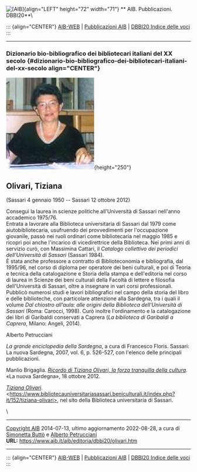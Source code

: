![\[AIB\]](/aib/wi/aibv72.gif){align="LEFT" height="72" width="71"}
** AIB. Pubblicazioni. DBBI20**\

::: {align="CENTER"}
[AIB-WEB](/) \| [Pubblicazioni AIB](/pubblicazioni/) \| [DBBI20 Indice
delle voci](dbbi20.htm)
:::

------------------------------------------------------------------------

### Dizionario bio-bibliografico dei bibliotecari italiani del XX secolo {#dizionario-bio-bibliografico-dei-bibliotecari-italiani-del-xx-secolo align="CENTER"}

![\[Ritratto\]](olivari.jpg){height="250"}

## Olivari, Tiziana

(Sassari 4 gennaio 1950 -- Sassari 12 ottobre 2012)

Conseguì la laurea in scienze politiche all\'Università di Sassari
nell\'anno accademico 1975/76.\
Entrata a lavorare alla Biblioteca universitaria di Sassari dal 1979
come aiutobibliotecaria, usufruendo dei provvedimenti per l\'occupazione
giovanile, passò nei ruoli ordinari come bibliotecaria nel maggio 1985 e
ricoprì poi anche l\'incarico di vicedirettrice della Biblioteca. Nei
primi anni di servizio curò, con Massimina Cattari, il *Catalogo
collettivo dei periodici dell\'Università di Sassari* (Sassari 1984).\
È stata anche professore a contratto di Biblioteconomia e bibliografia,
dal 1995/96, nel corso di diploma per operatore dei beni culturali, e
poi di Teoria e tecnica della catalogazione e Storia della stampa e
dell\'editoria nel corso di laurea in Scienze dei beni culturali della
Facoltà di lettere e filosofia dell\'Università di Sassari, oltre a
insegnare in vari corsi professionali.\
Pubblicò numerosi studi e lavori bibliografici nel campo della storia
del libro e delle biblioteche, con particolare attenzione alla Sardegna,
tra i quali il volume *Dal chiostro all\'aula: alle origini della
Biblioteca dell\'Università di Sassari* (Roma: Carocci, 1998). Curò
inoltre l\'ordinamento e la catalogazione dei libri di Garibaldi
conservati a Caprera (*La biblioteca di Garibaldi a Caprera*, Milano:
Angeli, 2014).

Alberto Petrucciani

*La grande enciclopedia della Sardegna*, a cura di Francesco Floris.
Sassari: La nuova Sardegna, 2007, vol. 6, p. 526-527, con l\'elenco
delle principali pubblicazioni.

Manlio Brigaglia. *[Ricordo di Tiziana Olivari, la forza tranquilla
della
cultura](https://www.lanuovasardegna.it/sassari/cronaca/2012/10/18/news/ricordo-di-tiziana-olivari-la-forza-tranquilla-della-cultura-1.5881813)*.
«La nuova Sardegna», 18 ottobre 2012.

*[Tiziana
Olivari](https://www.bibliotecauniversitariasassari.beniculturali.it/index.php?it/152/tiziana-olivari)*.
\<https://www.bibliotecauniversitariasassari.beniculturali.it/index.php?it/152/tiziana-olivari>,
nel sito della Biblioteca universitaria di Sassari.

\

------------------------------------------------------------------------

[Copyright AIB](/su-questo-sito/dichiarazione-di-copyright-aib-web/)
2014-07-13, ultimo aggiornamento 2022-08-28, a cura di [Simonetta
Buttò](/aib/redazione3.htm) e [Alberto
Petrucciani](/su-questo-sito/redazione-aib-web/)\
**URL:** https://www.aib.it/aib/editoria/dbbi20/olivari.htm

------------------------------------------------------------------------

::: {align="CENTER"}
[AIB-WEB](/) \| [Pubblicazioni AIB](/pubblicazioni/) \| [DBBI20 Indice
delle voci](dbbi20.htm)
:::
